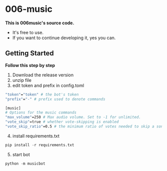 # 006-music
**This is 006music's source code.**<br>
- It's free to use.
- If you want to continue developing it, yes you can.
## Getting Started
**Follow this step by step**
1. Download the release version
2. unzip file
3. edit token and prefix in config.toml
```sh
"token"="token" # the bot's token
"prefix"="-" # prefix used to denote commands

[music]
# Options for the music commands
"max_volume"=250 # Max audio volume. Set to -1 for unlimited.
"vote_skip"=true # whether vote-skipping is enabled
"vote_skip_ratio"=0.5 # the minimum ratio of votes needed to skip a song

```
4. install requirements.txt
```python
pip install -r requirements.txt
```
5. start bot
```python
python -m musicbot
```
